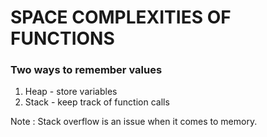 # SPACE COMPLEXITIES OF FUNCTIONS

### Two ways to remember values

1. Heap - store variables
2. Stack - keep track of function calls

Note : Stack overflow is an issue when it comes to memory.
